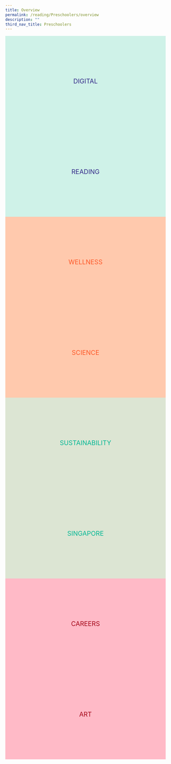 ```yaml
---
title: Overview
permalink: /reading/Preschoolers/overview
description: ""
third_nav_title: Preschoolers
---
```

<style type="text/css">
/* Links */
.content a { color: #322987; }
.content a:focus,
.content a:hover { color: #28216c; }

/* Button Outline */
.bp-button { padding-left: 1.5rem; padding-right: 1.5rem; }
.bp-button.is-primary-outline { border: 1px solid #322987; color: #322987; background-color: transparent; text-decoration: none; }
.bp-button.is-primary-outline:focus,
.bp-button.is-primary-outline:hover { border: 1px solid #322987; color: #cff2e8; background-color: #322987; text-decoration: none; }

/* Responsive Iframe */
.responsive-iframe { position: absolute; top: 0; left: 0; bottom: 0; right: 0; width: 100%; height: 100%; }
.responsive-iframe-container { position: relative; overflow: hidden; width: 100%; }
.responsive-iframe-container.ratio-16by9 { padding-top: 56.25%; }
.responsive-iframe-container.ratio-4by3 { padding-top: 75%; }
.responsive-iframe-container.ratio-3by2 { padding-top: 66.66%; }
.responsive-iframe-container.ratio-1by1 { padding-top: 100%; }

/* Click Box */
.clickbox { display: block; position: relative; width: 100%; padding-bottom: 56.25%; background-color: transparent; }
.clickbox span { padding: .5rem; }
.clickbox a { position: absolute; display: flex; width: 100%; height: 100%; align-items: center; justify-content: center; font-size: 1.25rem; text-align: center; text-decoration: none; text-transform: uppercase; }
.clickbox a:focus,
.clickbox a:hover { text-decoration: none; }

	/* Pink Ruby */
.clickbox.is-pink-ruby { background-color: #ffbac7; color: #a60517; }
.clickbox.is-pink-ruby a { color: #a60517; }
.clickbox.is-pink-ruby a:focus,
.clickbox.is-pink-ruby a:hover { background-color: #a60517; color: #ffbac7; }

/* Indigo Sky */
.clickbox.is-sky-indigo { background-color: #cff2e8; color: #322987; }
.clickbox.is-sky-indigo a { color: #322987; }
.clickbox.is-sky-indigo a:focus,
.clickbox.is-sky-indigo a:hover { background-color: #322987; color: #cff2e8; }

/* Mint Jade */
.clickbox.is-mint-jade { background-color: #dce5d3; color: #00b794; }
.clickbox.is-mint-jade a { color: #00b794; }
.clickbox.is-mint-jade a:focus,
.clickbox.is-mint-jade a:hover { background-color: #00b794; color: #dce5d3; }

/* Thoughtful Tangerine */
.clickbox.is-thoughtful-tangerine { background-color: #ffc9ad; color: #FE5828; }
.clickbox.is-thoughtful-tangerine a { color: #FE5828; }
.clickbox.is-thoughtful-tangerine a:focus,
.clickbox.is-thoughtful-tangerine a:hover { background-color: #FE5828; color: #ffc9ad; }

/* Playful Pink */
.clickbox.is-playful-pink { background-color: #a60517; color: #ffbac7; }
.clickbox.is-playful-pink a { color: #ffbac7; }
.clickbox.is-playful-pink a:focus,
.clickbox.is-playful-pink a:hover { background-color: #ffbac7; color: #a60517; }

/* Aware Aqua */
.clickbox.is-aware-aqua { background-color: #00b794; color: #dce5d3; }
.clickbox.is-aware-aqua a { color: #dce5d3; }
.clickbox.is-aware-aqua a:focus,
.clickbox.is-aware-aqua a:hover { background-color: #dce5d3; color: #00b794; }
</style>

<div class="row is-multiline">
  <div class="col is-one-third">
    <div class="clickbox is-sky-indigo">
      <a href="/sustainability/adults-seniors/content">
        <span>Digital</span>
      </a>
    </div>
  </div>
  <div class="col is-one-third">
    <div class="clickbox is-sky-indigo">
      <a href="/sustainability/adults-seniors/programmes">
        <span>Reading</span>
      </a>
    </div>
  </div>
  <div class="col is-one-third">
    <div class="clickbox is-thoughtful-tangerine">
      <a href="/sustainability/adults-seniors/learning-pathways">
        <span>Wellness</span>
      </a>
    </div>
  </div>
 <div class="col is-one-third">
    <div class="clickbox is-thoughtful-tangerine">
      <a href="/sustainability/adults-seniors/programmes">
        <span>Science</span>
      </a>
    </div>
  </div>
  <div class="col is-one-third">
    <div class="clickbox is-mint-jade">
      <a href="/sustainability/adults-seniors/learning-pathways">
        <span>Sustainability</span>
      </a>
    </div>
  </div>
	 <div class="col is-one-third">
    <div class="clickbox is-mint-jade">
      <a href="/sustainability/adults-seniors/programmes">
        <span>Singapore</span>
      </a>
    </div>
  </div>
  <div class="col is-one-third">
    <div class="clickbox is-pink-ruby">
      <a href="/sustainability/adults-seniors/learning-pathways">
        <span>Careers</span>
      </a>
    </div>
  </div>
	 <div class="col is-one-third">
    <div class="clickbox is-pink-ruby">
      <a href="/sustainability/adults-seniors/programmes">
        <span>Art</span>
      </a>
    </div>
  </div>
  